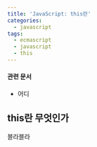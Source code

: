 ```yaml
---
title: 'JavaScript: this란'
categories:
  - javascript
tags:
  - ecmascript
  - javascript
  - this
---
```


#### 관련 문서
- 어디

## this란 무엇인가
블라블라
